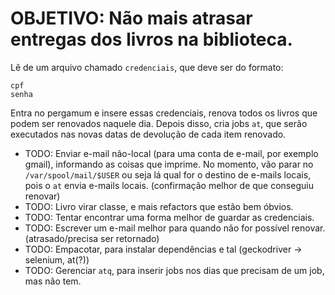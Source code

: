 # OBJETIVO: Não mais atrasar entregas dos livros na biblioteca.

Lê de um arquivo chamado `credenciais`, que deve ser do formato:
```
cpf
senha
```
Entra no pergamum e insere essas credenciais, renova todos os livros que podem ser renovados naquele dia. Depois disso, cria jobs `at`, que serão executados nas novas datas de devolução de cada item renovado.

* TODO: Enviar e-mail não-local (para uma conta de e-mail, por exemplo gmail), informando as coisas que imprime. No momento, vão parar no `/var/spool/mail/$USER` ou seja lá qual for o destino de e-mails locais, pois o `at` envia e-mails locais. (confirmação melhor de que conseguiu renovar)
* TODO: Livro virar classe, e mais refactors que estão bem óbvios.
* TODO: Tentar encontrar uma forma melhor de guardar as credenciais.
* TODO: Escrever um e-mail melhor para quando não for possível renovar.(atrasado/precisa ser retornado)
* TODO: Empacotar, para instalar dependências e tal (geckodriver -> selenium, at(?))
* TODO: Gerenciar `atq`, para inserir jobs nos dias que precisam de um job, mas não tem.